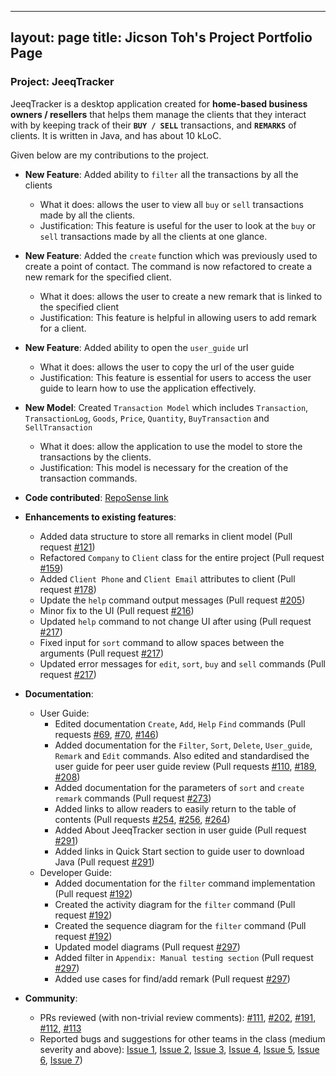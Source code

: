 ---
layout: page
title: Jicson Toh's Project Portfolio Page
 ---

### Project: JeeqTracker

JeeqTracker is a desktop application created for **home-based business owners / resellers** that helps them manage the clients
that they interact with by keeping track of their **`BUY / SELL`** transactions, and **`REMARKS`** of clients.
It is written in Java, and has about 10 kLoC.

Given below are my contributions to the project.

* **New Feature**: Added ability to `filter` all the transactions by all the clients
  * What it does: allows the user to view all `buy` or `sell` transactions made by all the clients.
  * Justification: This feature is useful for the user to look at the `buy` or `sell` transactions made by all the clients at one glance.


* **New Feature**: Added the `create` function which was previously used to create a point of contact. The command is now refactored to create a new remark for the specified client.
  * What it does: allows the user to create a new remark that is linked to the specified client
  * Justification: This feature is helpful in allowing users to add remark for a client.


* **New Feature**: Added ability to open the `user_guide` url
    * What it does: allows the user to copy the url of the user guide
    * Justification: This feature is essential for users to access the user guide to learn how to use the application effectively.
    

* **New Model**: Created `Transaction Model` which includes `Transaction`, `TransactionLog`, `Goods`, `Price`, `Quantity`, `BuyTransaction` and `SellTransaction`
  * What it does: allow the application to use the model to store the transactions by the clients.
  * Justification: This model is necessary for the creation of the transaction commands.
  

* **Code contributed**: [RepoSense link](
  https://nus-cs2103-ay2223s1.github.io/tp-dashboard/?search=&sort=groupTitle&sortWithin=title&timeframe=commit&mergegroup=&groupSelect=groupByRepos&breakdown=true&checkedFileTypes=docs~functional-code~test-code~other&since=2022-09-16&tabOpen=true&tabType=authorship&zFR=false&tabAuthor=jicsontoh&tabRepo=AY2223S1-CS2103T-T09-1%2Ftp%5Bmaster%5D&authorshipIsMergeGroup=false&authorshipFileTypes=docs~functional-code~test-code&authorshipIsBinaryFileTypeChecked=false&authorshipIsIgnoredFilesChecked=false)


* **Enhancements to existing features**:
  * Added data structure to store all remarks in client model (Pull request [#121](https://github.com/AY2223S1-CS2103T-T09-1/tp/pull/121))
  * Refactored `Company` to `Client` class for the entire project (Pull request [#159](https://github.com/AY2223S1-CS2103T-T09-1/tp/pull/159))
  * Added `Client Phone` and `Client Email` attributes to client (Pull request [#178](https://github.com/AY2223S1-CS2103T-T09-1/tp/pull/178))
  * Update the `help` command output messages (Pull request [#205](https://github.com/AY2223S1-CS2103T-T09-1/tp/pull/205))
  * Minor fix to the UI (Pull request [#216](https://github.com/AY2223S1-CS2103T-T09-1/tp/pull/216))
  * Updated `help` command to not change UI after using (Pull request [#217](https://github.com/AY2223S1-CS2103T-T09-1/tp/pull/217))
  * Fixed input for `sort` command to allow spaces between the arguments (Pull request [#217](https://github.com/AY2223S1-CS2103T-T09-1/tp/pull/217))
  * Updated error messages for `edit`, `sort`, `buy` and `sell` commands (Pull request [#217](https://github.com/AY2223S1-CS2103T-T09-1/tp/pull/217))


* **Documentation**:
  * User Guide:
    * Edited documentation `Create`, `Add`, `Help` `Find` commands (Pull requests [#69](https://github.com/AY2223S1-CS2103T-T09-1/tp/pull/69), 
    [#70](https://github.com/AY2223S1-CS2103T-T09-1/tp/pull/70), [#146](https://github.com/AY2223S1-CS2103T-T09-1/tp/pull/146))
    * Added documentation for the `Filter`, `Sort`, `Delete`, `User_guide`, `Remark` and `Edit` commands.
    Also edited and standardised the user guide for peer user guide review (Pull requests [#110](https://github.com/AY2223S1-CS2103T-T09-1/tp/pull/110),
    [#189](https://github.com/AY2223S1-CS2103T-T09-1/tp/pull/189), [#208](https://github.com/AY2223S1-CS2103T-T09-1/tp/pull/208))
    * Added documentation for the parameters of `sort` and `create remark` commands (Pull request [#273](https://github.com/AY2223S1-CS2103T-T09-1/tp/pull/273))
    * Added links to allow readers to easily return to the table of contents (Pull requests [#254](https://github.com/AY2223S1-CS2103T-T09-1/tp/pull/254),
    [#256](https://github.com/AY2223S1-CS2103T-T09-1/tp/pull/256), [#264](https://github.com/AY2223S1-CS2103T-T09-1/tp/pull/264))
    * Added About JeeqTracker section in user guide (Pull request [#291](https://github.com/AY2223S1-CS2103T-T09-1/tp/pull/291))
    * Added links in Quick Start section to guide user to download Java (Pull request [#291](https://github.com/AY2223S1-CS2103T-T09-1/tp/pull/291))
  * Developer Guide:
    * Added documentation for the `filter` command implementation (Pull request [#192](https://github.com/AY2223S1-CS2103T-T09-1/tp/pull/192))
    * Created the activity diagram for the `filter` command (Pull request [#192](https://github.com/AY2223S1-CS2103T-T09-1/tp/pull/192))
    * Created the sequence diagram for the `filter` command (Pull request [#192](https://github.com/AY2223S1-CS2103T-T09-1/tp/pull/192))
    * Updated model diagrams (Pull request [#297](https://github.com/AY2223S1-CS2103T-T09-1/tp/pull/297))
    * Added filter in `Appendix: Manual testing section` (Pull request [#297](https://github.com/AY2223S1-CS2103T-T09-1/tp/pull/297))
    * Added use cases for find/add remark (Pull request [#297](https://github.com/AY2223S1-CS2103T-T09-1/tp/pull/297))


* **Community**:
  * PRs reviewed (with non-trivial review comments): [#111](https://github.com/AY2223S1-CS2103T-T09-1/tp/pull/111), [#202](https://github.com/AY2223S1-CS2103T-T09-1/tp/pull/202), 
  [#191](https://github.com/AY2223S1-CS2103T-T09-1/tp/pull/191), [#112](https://github.com/AY2223S1-CS2103T-T09-1/tp/pull/112), [#113](https://github.com/AY2223S1-CS2103T-T09-1/tp/pull/113)
  * Reported bugs and suggestions for other teams in the class (medium severity and above): [Issue 1](https://github.com/AY2223S1-CS2103T-W08-3/tp/issues/181),
    [Issue 2](https://github.com/AY2223S1-CS2103T-W08-3/tp/issues/167), [Issue 3](https://github.com/AY2223S1-CS2103T-W08-3/tp/issues/160), [Issue 4](https://github.com/AY2223S1-CS2103T-W08-3/tp/issues/154),
    [Issue 5](https://github.com/AY2223S1-CS2103T-W08-3/tp/issues/148), [Issue 6](https://github.com/AY2223S1-CS2103T-W08-3/tp/issues/141), [Issue 7](https://github.com/AY2223S1-CS2103T-W08-3/tp/issues/137))
